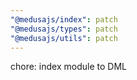 ```yaml
---
"@medusajs/index": patch
"@medusajs/types": patch
"@medusajs/utils": patch
---
```


chore: index module to DML
